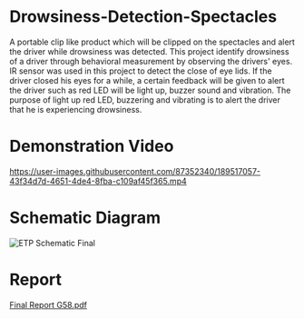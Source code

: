 # Drowsiness-Detection-Spectacles
A portable clip like product which will be clipped on the spectacles and alert the driver while drowsiness was detected. This project identify drowsiness of a driver through behavioral measurement by observing the drivers' eyes. IR sensor was used in this project to detect the close of eye lids. If the driver closed his eyes for a while, a certain feedback will be given to alert the driver such as red LED will be light up, buzzer sound and vibration. The purpose of light up red LED, buzzering and vibrating is to alert the driver that he is experiencing drowsiness.

# Demonstration Video
https://user-images.githubusercontent.com/87352340/189517057-43f34d7d-4651-4de4-8fba-c109af45f365.mp4

# Schematic Diagram 
![ETP Schematic Final](https://user-images.githubusercontent.com/87352340/189517277-c1f27654-4887-40b7-86fb-a0c189c3715e.jpg)

# Report
[Final Report G58.pdf](https://github.com/WLOng0316/Drowsiness-Detection-Spectacles/files/9541998/Final.Report.G58.pdf)

